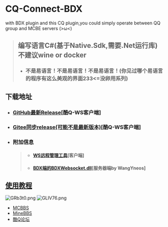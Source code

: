 # CQ-Connect-BDX
with BDX plugin and this CQ plugin,you could simply operate between QQ group and MCBE servers (>ω&lt;)
> ## 编写语言C#(基于Native.Sdk,需要.Net运行库)  不建议wine or docker
> - ### 不是易语言！不是易语言！不是易语言！(你见过哪个易语言的程序有这么美观的界面233<=没卵用系列)
## 下载地址
- ### <a href="https://github.com/littlegao233/CQ-ConnectTo-BDX/releases/">GitHub最新Release</a>[酷Q-WS客户端]
- ### <a href="https://gitee.com/littlegao233/CQ-ConnectTo-BDX/releases">Gitee同步release(可能不是最新版本)</a>[酷Q-WS客户端]
- ### 附加信息
    > - #### <a href="https://github.com/littlegao233/WPFtesws/releases">WS远程管理工具</a>[客户端]
    > - #### <a href="https://github.com/WangYneos/BDXWebSocket/releases">BDX端的BDXWebsocket.dll</a>[服务器端by WangYneos]
## <a href="https://github.com/littlegao233/CQ-ConnectTo-BDX/blob/master/Guide.md">使用教程</a><br/>

![GRb3t0.png](https://s1.ax1x.com/2020/04/08/GRb3t0.png)
![GLIV76.png](https://s1.ax1x.com/2020/04/12/GLIV76.png)
- <a href="https://www.mcbbs.net/thread-1011364-1-1.html">MCBBS</a><br/>
- <a href="https://www.minebbs.com/resources/1023/">MineBBS</a><br/>
- <a href="https://cqp.cc/t/49225">酷Q论坛</a><br/>
